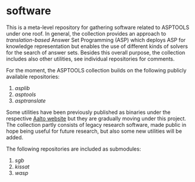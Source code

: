 # software
This is a meta-level repository for gathering software related to ASPTOOLS under one roof. In general, the collection provides an approach to *translation-based* Answer Set Programming (ASP) which deploys ASP for knowledge representation but enables the use of different kinds of solvers for the search of answer sets. Besides this overall purpose, the collection includes also other utilities, see individual repositories for comments. 

For the moment, the ASPTOOLS collection builds on the following publicly available repositories:

1. *asplib*
2. *asptools*
3. *asptranslate*

Some utilities have been previously published as binaries under the respective
[Aalto website](https://research.ics.aalto.fi/software/asp/) but they are
gradually moving under this project. The collection partly consists of legacy
research software, made public in hope being useful for future research, but
also some new utilities will be added.

The following repositories are included as submodules:

1. *sgb*
2. *kissat*
3. *wasp*
